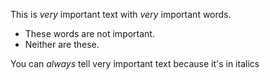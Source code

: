 This is *very* important text with *very* important words.

* These words are not important.
* Neither are these.

You can *always* tell very important text because it's in italics
